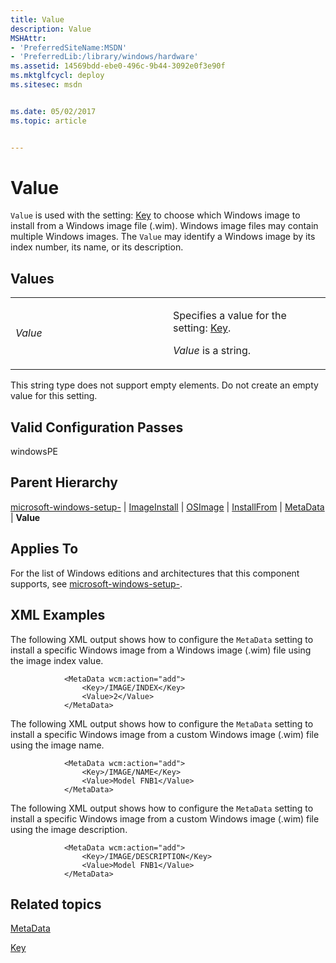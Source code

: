 ```yaml
---
title: Value
description: Value
MSHAttr:
- 'PreferredSiteName:MSDN'
- 'PreferredLib:/library/windows/hardware'
ms.assetid: 14569bdd-ebe0-496c-9b44-3092e0f3e90f
ms.mktglfcycl: deploy
ms.sitesec: msdn


ms.date: 05/02/2017
ms.topic: article


---
```


# Value


`Value` is used with the setting: [Key](microsoft-windows-setup-imageinstall-osimage-installfrom-metadata-key.md) to choose which Windows image to install from a Windows image file (.wim). Windows image files may contain multiple Windows images. The `Value` may identify a Windows image by its index number, its name, or its description.

## Values


<table>
<colgroup>
<col width="50%" />
<col width="50%" />
</colgroup>
<tbody>
<tr class="odd">
<td><p><em>Value</em></p></td>
<td><p>Specifies a value for the setting: <a href="microsoft-windows-setup-imageinstall-osimage-installfrom-metadata-key.md" data-raw-source="[Key](microsoft-windows-setup-imageinstall-osimage-installfrom-metadata-key.md)">Key</a>.</p>
<p><em>Value</em> is a string.</p></td>
</tr>
</tbody>
</table>

 

This string type does not support empty elements. Do not create an empty value for this setting.

## Valid Configuration Passes


windowsPE

## Parent Hierarchy


[microsoft-windows-setup-](microsoft-windows-setup.md) | [ImageInstall](microsoft-windows-setup-imageinstall.md) | [OSImage](microsoft-windows-setup-imageinstall-osimage.md) | [InstallFrom](microsoft-windows-setup-imageinstall-osimage-installfrom.md) | [MetaData](microsoft-windows-setup-imageinstall-osimage-installfrom-metadata.md) | **Value**

## Applies To


For the list of Windows editions and architectures that this component supports, see [microsoft-windows-setup-](microsoft-windows-setup.md).

## XML Examples


The following XML output shows how to configure the `MetaData` setting to install a specific Windows image from a Windows image (.wim) file using the image index value.

```
            <MetaData wcm:action="add">
                <Key>/IMAGE/INDEX</Key>
                <Value>2</Value>
            </MetaData>
```

The following XML output shows how to configure the `MetaData` setting to install a specific Windows image from a custom Windows image (.wim) file using the image name.

```
            <MetaData wcm:action="add">
                <Key>/IMAGE/NAME</Key>
                <Value>Model FNB1</Value>
            </MetaData>
```

The following XML output shows how to configure the `MetaData` setting to install a specific Windows image from a custom Windows image (.wim) file using the image description.

```
            <MetaData wcm:action="add">
                <Key>/IMAGE/DESCRIPTION</Key>
                <Value>Model FNB1</Value>
            </MetaData>
```

## Related topics


[MetaData](microsoft-windows-setup-imageinstall-osimage-installfrom-metadata.md)

[Key](microsoft-windows-setup-imageinstall-osimage-installfrom-metadata-key.md)

 

 







